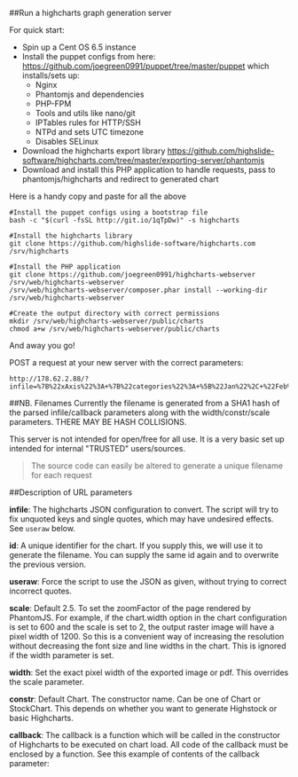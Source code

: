 ##Run a highcharts graph generation server

For quick start:

* Spin up a Cent OS 6.5 instance
* Install the puppet configs from here: https://github.com/joegreen0991/puppet/tree/master/puppet which installs/sets up:
    * Nginx
    * Phantomjs and dependencies
    * PHP-FPM
    * Tools and utils like nano/git
    * IPTables rules for HTTP/SSH
    * NTPd and sets UTC timezone
    * Disables SELinux
* Download the highcharts export library https://github.com/highslide-software/highcharts.com/tree/master/exporting-server/phantomjs
* Download and install this PHP application to handle requests, pass to phantomjs/highcharts and redirect to generated chart

Here is a handy copy and paste for all the above
~~~
#Install the puppet configs using a bootstrap file
bash -c "$(curl -fsSL http://git.io/1qTpDw)" -s highcharts

#Install the highcharts library
git clone https://github.com/highslide-software/highcharts.com /srv/highcharts

#Install the PHP application
git clone https://github.com/joegreen0991/highcharts-webserver /srv/web/highcharts-webserver
/srv/web/highcharts-webserver/composer.phar install --working-dir /srv/web/highcharts-webserver

#Create the output directory with correct permissions
mkdir /srv/web/highcharts-webserver/public/charts
chmod a+w /srv/web/highcharts-webserver/public/charts
~~~

And away you go!

POST a request at your new server with the correct parameters:

~~~
http://178.62.2.88/?infile=%7B%22xAxis%22%3A+%7B%22categories%22%3A+%5B%22Jan%22%2C+%22Feb%22%2C+%22Mar%22%2C+%22Apr%22%2C+%22May%22%2C+%22Jun%22%2C+%22Jul%22%2C+%22Aug%22%2C+%22Sep%22%2C+%22Oct%22%2C+%22Nov%22%2C+%22Dec%22%5D%7D%2C+%22series%22%3A+%5B+%7B%22data%22%3A+%5B29.9%2C+71.5%2C+106.4%2C+129.2%2C+144.0%2C+176.0%2C+135.6%2C+148.5%2C+216.4%2C+194.1%2C+95.6%2C+54.4%5D%7D+%5D+%7D&width=1000
~~~

##NB. Filenames
Currently the filename is generated from a SHA1 hash of the parsed infile/callback parameters along with the width/constr/scale parameters. THERE MAY BE HASH COLLISIONS.

This server is not intended for open/free for all use. It is a very basic set up intended for internal "TRUSTED" users/sources.

 > The source code can easily be altered to generate a unique filename for each request

##Description of URL parameters

**infile**: The highcharts JSON configuration to convert. The script will try to fix unquoted keys and single quotes, which may have undesired effects. See `useraw` below.

**id**: A unique identifier for the chart. If you supply this, we will use it to generate the filename. You can supply the same id again and to overwrite the previous version.

**useraw**: Force the script to use the JSON as given, without trying to correct incorrect quotes.

**scale**: Default 2.5. To set the zoomFactor of the page rendered by PhantomJS. For example, if the chart.width option in the chart configuration is set to 600 and the scale is set to 2, the output raster image will have a pixel width of 1200. So this is a convenient way of increasing the resolution without decreasing the font size and line widths in the chart. This is ignored if the width parameter is set.

**width**: Set the exact pixel width of the exported image or pdf. This overrides the scale parameter.

**constr**: Default Chart. The constructor name. Can be one of Chart or StockChart. This depends on whether you want to generate Highstock or basic Highcharts.

**callback**: The callback is a function which will be called in the constructor of Highcharts to be executed on chart load. All code of the callback must be enclosed by a function. See this example of contents of the callback parameter:
